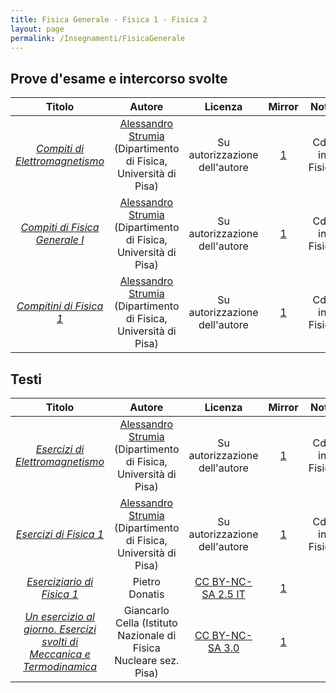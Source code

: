 ```yaml
---
title: Fisica Generale - Fisica 1 - Fisica 2
layout: page
permalink: /Insegnamenti/FisicaGenerale
--- 
```


## Prove d'esame e intercorso svolte

| Titolo | Autore | Licenza | Mirror | Note |
| :---: | :---: | :---: | :---: | :---: |
| [_Compiti di Elettromagnetismo_](https://osiris.df.unipi.it/~astrumia/didattica/compitiFis2I.pdf) | [Alessandro Strumia](https://unimap.unipi.it/cercapersone/dettaglio.php?ri=5548) (Dipartimento di Fisica, Università di Pisa) | Su autorizzazione dell'autore | [1](https://web.archive.org/web/20211002145458/https://osiris.df.unipi.it/~astrumia/didattica/compitiFis2I.pdf) | CdL in Fisica |
| [_Compiti di Fisica Generale I_](https://osiris.df.unipi.it/~astrumia/didattica/CompitiFisI.pdf) | [Alessandro Strumia](https://unimap.unipi.it/cercapersone/dettaglio.php?ri=5548) (Dipartimento di Fisica, Università di Pisa) | Su autorizzazione dell'autore | [1](https://web.archive.org/web/20211002144956/https://osiris.df.unipi.it/~astrumia/didattica/CompitiFisI.pdf) | CdL in Fisica |
| [_Compitini di Fisica 1_](https://osiris.df.unipi.it/~astrumia/didattica/CompitiniFisI.pdf) | [Alessandro Strumia](https://unimap.unipi.it/cercapersone/dettaglio.php?ri=5548) (Dipartimento di Fisica, Università di Pisa) | Su autorizzazione dell'autore | [1](https://web.archive.org/web/20211002145253/https://osiris.df.unipi.it/~astrumia/didattica/CompitiniFisI.pdf) | CdL in Fisica |

## Testi

| Titolo | Autore | Licenza | Mirror | Note |
| :---: | :---: | :---: | :---: | :---: |
| [_Esercizi di Elettromagnetismo_](https://osiris.df.unipi.it/~astrumia/didattica/EserciziFisica2.pdf) | [Alessandro Strumia](https://unimap.unipi.it/cercapersone/dettaglio.php?ri=5548) (Dipartimento di Fisica, Università di Pisa) | Su autorizzazione dell'autore | [1](https://web.archive.org/web/20211002140935/https://osiris.df.unipi.it/~astrumia/didattica/EserciziFisica2.pdf) | CdL in Fisica |
| [_Esercizi di Fisica 1_](https://osiris.df.unipi.it/~astrumia/didattica/ExsFisI.pdf) | [Alessandro Strumia](https://unimap.unipi.it/cercapersone/dettaglio.php?ri=5548) (Dipartimento di Fisica, Università di Pisa) | Su autorizzazione dell'autore | [1](https://web.archive.org/web/20211002140011/https://osiris.df.unipi.it/~astrumia/didattica/ExsFisI.pdf) | CdL in Fisica |
| [_Eserciziario di Fisica 1_](https://www2.pd.infn.it/casimir/eserciziario1.pdf) | Pietro Donatis | [CC BY-NC-SA 2.5 IT](https://creativecommons.org/licenses/by-nc-sa/2.5/it/) | [1](https://web.archive.org/web/20210425051601/https://www2.pd.infn.it/casimir/eserciziario1.pdf) | |
| [_Un esercizio al giorno. Esercizi svolti di Meccanica e Termodinamica_](https://osiris.df.unipi.it/~cella/uegbook/uegbook.pdf) | Giancarlo Cella (Istituto Nazionale di Fisica Nucleare sez. Pisa) | [CC BY-NC-SA 3.0](https://creativecommons.org/licenses/by-nc-sa/3.0/) | [1](https://web.archive.org/web/20210425151140/http://osiris.df.unipi.it/~cella/uegbook/uegbook.pdf) | |
